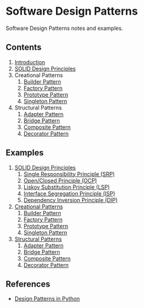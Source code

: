 # Software Design Patterns

Software Design Patterns notes and examples.

## Contents

1. [Introduction](./_notes/01-introduction.md)
2. [SOLID Design Principles](./_notes/02-solid-principles.md)
3. Creational Patterns
   1. [Builder Pattern](./_notes/03-builder-pattern.md)
   2. [Factory Pattern](./_notes/04-factory-pattern.md)
   3. [Prototype Pattern](./_notes/05-prototype-pattern.md)
   4. [Singleton Pattern](./_notes/06-singleton-pattern.md)
4. Structural Patterns
   1. [Adapter Pattern](./_notes/07-adapter-pattern.md)
   2. [Bridge Pattern](./_notes/08-bridge-pattern.md)
   3. [Composite Pattern](./_notes/09-composite-pattern.md)
   4. [Decorator Pattern](./_notes/10-decorator-pattern.md)

## Examples

1. [SOLID Design Principles](./software_design_patterns/solid/)
   1. [Single Responsibility Principle (SRP)](./software_design_patterns/solid/single_responsibility_principle.py)
   2. [Open/Closed Principle (OCP)](./software_design_patterns/solid/open_closed_principle.py)
   3. [Liskov Substitution Principle (LSP)](./software_design_patterns/solid/liskov_substitution_principle.py)
   4. [Interface Segregation Principle (ISP)](./software_design_patterns/solid/interface_segregation_principle.py)
   5. [Dependency Inversion Principle (DIP)](./software_design_patterns/solid/dependency_inversion_principle.py)
2. [Creational Patterns](./software_design_patterns/creational/)
   1. [Builder Pattern](./software_design_patterns/creational/builder_pattern.py)
   2. [Factory Pattern](./software_design_patterns/creational/factory_pattern.py)
   3. [Prototype Pattern](./software_design_patterns/creational/prototype_pattern.py)
   4. [Singleton Pattern](./software_design_patterns/creational/singleton_pattern.py)
3. [Structural Patterns](./software_design_patterns/structural/)
   1. [Adapter Pattern](./software_design_patterns/structural/adapter_pattern.py)
   2. [Bridge Pattern](./software_design_patterns/structural/bridge_pattern.py)
   3. [Composite Pattern](./software_design_patterns/structural/composite_pattern.py)
   4. [Decorator Pattern](./software_design_patterns/structural/decorator_pattern.py)

## References

- [Design Patterns in Python](https://www.udemy.com/course/design-patterns-python/)

